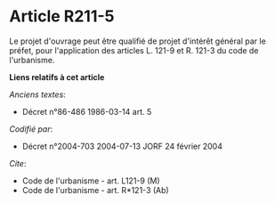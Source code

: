 # Article R211-5

Le projet d'ouvrage peut être qualifié de projet d'intérêt général par le préfet, pour l'application des articles L. 121-9 et
R. 121-3 du code de l'urbanisme.

**Liens relatifs à cet article**

_Anciens textes_:

  - Décret n°86-486 1986-03-14 art. 5

_Codifié par_:

  - Décret n°2004-703 2004-07-13 JORF 24 février 2004

_Cite_:

  - Code de l'urbanisme - art. L121-9 (M)
  - Code de l'urbanisme - art. R*121-3 (Ab)
